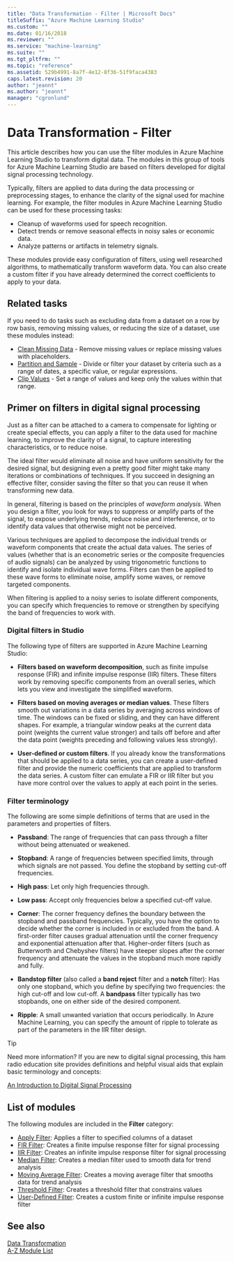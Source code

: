 ```yaml
---
title: "Data Transformation - Filter | Microsoft Docs"
titleSuffix: "Azure Machine Learning Studio"
ms.custom: ""
ms.date: 01/16/2018
ms.reviewer: ""
ms.service: "machine-learning"
ms.suite: ""
ms.tgt_pltfrm: ""
ms.topic: "reference"
ms.assetid: 529b4991-8a7f-4e12-8f36-51f9faca4383
caps.latest.revision: 20
author: "jeannt"
ms.author: "jeannt"
manager: "cgronlund"
---
```

# Data Transformation - Filter

This article describes how you can use the filter modules in Azure Machine Learning Studio to transform digital data.  The modules in this group of tools for Azure Machine Learning Studio are based on filters developed for digital signal processing technology.  

Typically, filters are applied to data during the data processing or preprocessing stages, to enhance the clarity of the signal used for machine learning. For example, the filter modules in Azure Machine Learning Studio can be used for these processing tasks:  

-   Cleanup of waveforms used for speech recognition.    
-   Detect trends or remove seasonal effects in noisy sales or economic data.  
-   Analyze patterns or artifacts in telemetry signals.  

These modules provide easy configuration of filters, using well researched algorithms, to mathematically transform waveform data. You can also create a custom filter if you have already determined the correct coefficients to apply to your data.

## Related tasks

If you need to do tasks such as excluding data from a dataset on a row by row basis, removing missing values, or reducing the size of a dataset, use these modules instead:  

+ [Clean Missing Data](clean-missing-data.md) - Remove missing values or replace missing values with placeholders.  
+ [Partition and Sample](partition-and-sample.md) - Divide or filter your dataset by criteria such as a range of dates, a specific value, or regular expressions.  
+ [Clip Values](clip-values.md) - Set a range of values and keep only the values within that range.  

## Primer on filters in digital signal processing

Just as a filter can be attached to a camera to compensate for lighting or create special effects, you can apply a filter to the data used for machine learning, to improve the clarity of a signal, to capture interesting characteristics, or to reduce noise.  

The ideal filter would eliminate all noise and have uniform sensitivity for the desired signal, but designing even a pretty good filter might take many iterations or combinations of techniques. If you succeed in designing an effective filter, consider saving the filter so that you can reuse it when transforming new data.  

In general, filtering is based on the principles of *waveform analysis*. When you design a filter, you look for ways to suppress or amplify parts of the signal, to expose underlying trends, reduce noise and interference, or to identify data values that otherwise might not be perceived.  

Various techniques are applied to decompose the individual trends or waveform components that create the actual data values. The series of values (whether that is an econometric series or the composite frequencies of audio signals) can be analyzed by using trigonometric functions to identify and isolate individual wave forms. Filters can then be applied to these wave forms to eliminate noise, amplify some waves, or remove targeted components.  

When filtering is applied to a noisy series to isolate different components, you can specify which frequencies to remove or strengthen by specifying the band of frequencies to work with. 

### Digital filters in Studio

The following type of filters are supported in Azure Machine Learning Studio:
  
-   **Filters based on waveform decomposition**, such as finite impulse response (FIR) and infinite impulse response (IIR) filters. These filters work by removing specific components from an overall series, which lets you view and investigate the simplified waveform.  
  
-   **Filters based on moving averages or median values**. These filters smooth out variations in a data series by averaging across windows of time. The windows can be fixed or sliding, and they can have different shapes. For example, a triangular window peaks at the current data point (weights the current value stronger) and tails off before and after the data point (weights preceding and following values less strongly).  
  
-   **User-defined or custom filters**. If you already know the transformations that should be applied to a data series, you can create a user-defined filter and provide the numeric coefficients that are applied to transform the data series. A custom filter can emulate a FIR or IIR filter but you have more control over the values to apply at each point in the series.  
  
###  <a name="subsection3"></a> Filter terminology  

 The following are some simple definitions of terms that are used in the parameters and properties of filters.  
  
-   **Passband**: The range of frequencies that can pass through a filter without being attenuated or weakened.  
  
-   **Stopband**: A range of frequencies between specified limits, through which signals are not passed. You define the stopband by setting cut-off frequencies.  
  
-   **High pass**: Let only high frequencies through.  
  
-   **Low pass**: Accept only frequencies below a specified cut-off value.  
  
-   **Corner**: The corner frequency defines the boundary between the stopband and passband frequencies. Typically, you have the option to decide whether the corner is included in or excluded from the band. A first-order filter causes gradual attenuation until the corner frequency and exponential attenuation after that. Higher-order filters (such as Butterworth and Chebyshev filters) have steeper slopes after the corner frequency and attenuate the values in the stopband much more rapidly and fully.  
  
-   **Bandstop filter** (also called a **band reject** filter and a **notch** filter): Has only one stopband, which you define by specifying two frequencies: the high cut-off and low cut-off. A **bandpass** filter typically has two stopbands, one on either side of the desired component.  
  
-   **Ripple**: A small unwanted variation that occurs periodically. In Azure Machine Learning, you can specify the amount of ripple to tolerate as part of the parameters in the IIR filter design.  
  
> [!TIP]
> Need more information? If you are new to digital signal processing, this ham radio education site provides definitions and helpful visual aids that explain basic terminology and concepts: 
> 
> [An Introduction to Digital Signal Processing](http://www.hamradioschool.com/an-introduction-to-digital-signal-processing-dsp/)   
  
## List of modules  

The following modules are included in the **Filter** category:  

+ [Apply Filter](apply-filter.md): Applies a filter to specified columns of a dataset
+ [FIR Filter](fir-filter.md): Creates a finite impulse response filter for signal processing  
+ [IIR Filter](iir-filter.md): Creates an infinite impulse response filter for signal processing  
+ [Median Filter](median-filter.md): Creates a median filter used to smooth data for trend analysis
+ [Moving Average Filter](moving-average-filter.md): Creates a moving average filter that smooths data for trend analysis  
+ [Threshold Filter](threshold-filter.md): Creates a threshold filter that constrains values
+ [User-Defined Filter](user-defined-filter.md): Creates a custom finite or infinite impulse response filter

## See also

 [Data Transformation](data-transformation.md)   
 [A-Z Module List](a-z-module-list.md)